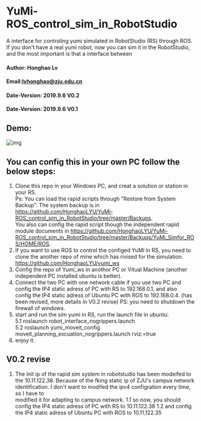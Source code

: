 # YuMi-ROS_control_sim_in_RobotStudio
A interface for controling yumi simulated in RobotStudio (RS) through ROS.
If you don't have a real yumi robot, now you can sim it in the RobotStudio, and the most important is that a interface between  

#### Author: Honghao Lv
#### Email:lvhonghao@zju.edu.cn
#### Date-Version: 2019.9.6 V0.2
#### Date-Version: 2019.9.6 V0.1

## Demo:

![img](https://honghaolyu.github.io/assets/images/posts/4-1.gif)

## You can config this in your own PC follow the below steps:
1. Clone this repo in your Windows PC, and creat a solution or station in your RS.  
Ps: You can load the rapid scripts through "Restore from System Backup". The system backup is in https://github.com/HonghaoLYU/YuMi-ROS_control_sim_in_RobotStudio/tree/master/Backups.  
You also can config the rapid script though the independent rapid module documents in https://github.com/HonghaoLYU/YuMi-ROS_control_sim_in_RobotStudio/tree/master/Backups/YuMi_Simfor_ROS/HOME/ROS.
2. If you want to use ROS to control the configed YuMi in RS, you need to clone the another repo of mine which has rivised for the simulation. https://github.com/HonghaoLYU/yumi_ws
3. Config the repo of Yumi_ws in anothor PC or Vitual Machine (another independent PC installed ubuntu is better).
4. Connect the two PC with one network cable if you use two PC and config the IP4 static adress of PC with RS to 192.168.0.1, and also  
config the IP4 static adress of Ubuntu PC with ROS to 192.168.0.4. (has been revised, more details in V0.2 revise)
PS: you need to shutdown the firewall of windows.
5. start and run the sim yumi in RS, run the launch file in ubuntu:   
5.1 roslaunch robot_interface_nogrippers.launch  
5.2 roslaunch yumi_moveit_config moveit_planning_excuation_nogrippers.launch rviz:=true
6. enjoy it.

## V0.2 revise
1. The init ip of the rapid sim system in robotstudio has been modeifed to the 10.11.122.38.
Because of the fking static ip of ZJU's campus network identification. I don't want to modifed the ipv4 configration every time, so I have to  
modified it for adapting to campus network.
1.1 so now, you should config the IP4 static adress of PC with RS to 10.11.122.38
1.2 and config the IP4 static adress of Ubuntu PC with ROS to 10.11.122.35